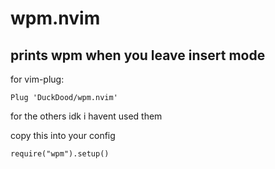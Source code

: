 # wpm.nvim
## prints wpm when you leave insert mode
for vim-plug: 
```
Plug 'DuckDood/wpm.nvim'
```
for the others idk i havent used them

copy this into your config
```
require("wpm").setup()
```
